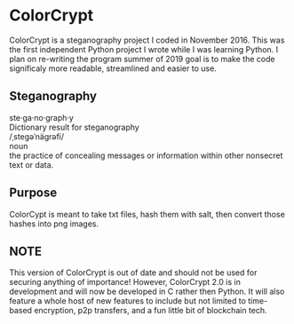 # ColorCrypt
ColorCrypt is a steganography project I coded in November 2016. This was the first independent Python project I wrote while I was learning Python. I plan on re-writing the program summer of 2019 goal is to make the code significaly more readable, streamlined and easier to use.

## Steganography
ste·ga·no·graph·y <br/>
Dictionary result for steganography<br/>
/ˌsteɡəˈnäɡrəfi/ <br/>
noun <br/>
the practice of concealing messages or information within other nonsecret text or data.<br/>

## Purpose
ColorCypt is meant to take txt files, hash them with salt, then convert those hashes into png images.

## NOTE
This version of ColorCrypt is out of date and should not be used for securing anything of importance! However, ColorCrypt 2.0 is in development and will now be developed in C rather then Python. It will also feature a whole host of new features to include but not limited to time-based encryption, p2p transfers, and a fun little bit of blockchain tech. 
